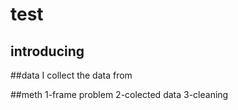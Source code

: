 # test

## introducing


##data
I collect the data from 

##meth
1-frame problem
2-colected data
3-cleaning
